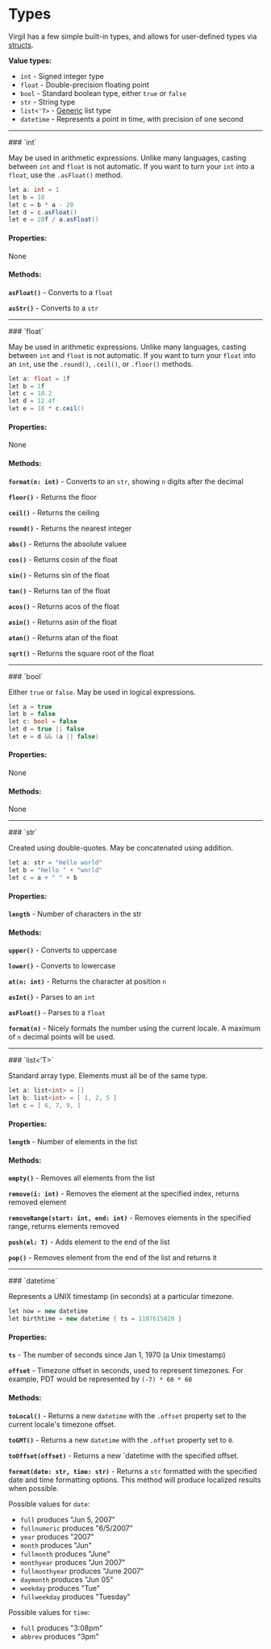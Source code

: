 # Types

Virgil has a few simple built-in types, and allows for user-defined
types via [structs](structs.md).

**Value types:**

 * `int` - Signed integer type
 * `float` - Double-precision floating point
 * `bool` - Standard boolean type, either `true` or `false`
 * `str` - String type
 * `list<'T>` - [Generic](generics.md) list type
 * `datetime` - Represents a point in time, with precision of one second

<hr />
### `int`

May be used in arithmetic expressions.  Unlike many languages, casting
between `int` and `float` is not automatic.  If you want to turn your
`int` into a `float`, use the `.asFloat()` method.

```c#
let a: int = 1
let b = 10
let c = b * a - 20
let d = c.asFloat()
let e = 20f / a.asFloat()
```

#### Properties:

None

#### Methods:

**`asFloat()`** - Converts to a `float`

**`asStr()`** - Converts to a `str`

<hr />
### `float`

May be used in arithmetic expressions.  Unlike many languages, casting
between `int` and `float` is not automatic.  If you want to turn your
`float` into an `int`, use the `.round()`, `.ceil()`, or `.floor()`
methods.

```c#
let a: float = 1f
let b = 1f
let c = 10.2
let d = 12.4f
let e = 10 * c.ceil()
```

#### Properties:

None

#### Methods:

**`format(n: int)`** - Converts to an `str`, showing `n` digits after
                        the decimal

**`floor()`** - Returns the floor

**`ceil()`** - Returns the ceiling

**`round()`** - Returns the nearest integer

**`abs()`** - Returns the absolute valuee

**`cos()`** - Returns cosin of the float

**`sin()`** - Returns sin of the float

**`tan()`** - Returns tan of the float

**`acos()`** - Returns acos of the float

**`asin()`** - Returns asin of the float

**`atan()`** - Returns atan of the float

**`sqrt()`** - Returns the square root of the float

<hr />
### `bool`

Either `true` or `false`.  May be used in logical expressions.

```c#
let a = true
let b = false
let c: bool = false
let d = true || false
let e = d && (a || false)
```

#### Properties:

None

#### Methods:

None

<hr />
### `str`

Created using double-quotes.  May be concatenated using addition.

```c#
let a: str = "Hello world"
let b = "Hello " + "world"
let c = a + " " + b
```

#### Properties:

**`length`** - Number of characters in the str

#### Methods:

**`upper()`** - Converts to uppercase

**`lower()`** - Converts to lowercase

**`at(n: int)`** - Returns the character at position `n`

**`asInt()`** - Parses to an `int`

**`asFloat()`** - Parses to a `float`

**`format(n)`** - Nicely formats the number using the current locale.  A
                  maximum of `n` decimal points will be used.

<hr />
### `list<'T>`

Standard array type.  Elements must all be of the same type.

```c#
let a: list<int> = []
let b: list<int> = [ 1, 2, 5 ]
let c = [ 6, 7, 9, ]
```

#### Properties:

**`length`** - Number of elements in the list

#### Methods:

**`empty()`** - Removes all elements from the list

**`remove(i: int)`** - Removes the element at the specified index, returns removed element

**`removeRange(start: int, end: int)`** - Removes elements in the specified range, returns elements removed

**`push(el: T)`** - Adds element to the end of the list

**`pop()`** - Removes element from the end of the list and returns it

<hr />
### `datetime`

Represents a UNIX timestamp (in seconds) at a particular timezone.

```c#
let now = new datetime
let birthtime = new datetime { ts = 1107615820 }
```

#### Properties:

**`ts`** - The number of seconds since Jan 1, 1970 (a Unix timestamp)

**`offset`** - Timezone offset in seconds, used to represent timezones.
For example, PDT would be represented by `(-7) * 60 * 60`

#### Methods:

**`toLocal()`** - Returns a new `datetime` with the `.offset` property
set to the current locale's timezone offset.

**`toGMT()`** - Returns a new `datetime` with the `.offset` property
set to `0`.

**`toOffset(offset)`** - Returns a new `datetime with the specified
offset.

**`format(date: str, time: str)`** - Returns a `str` formatted with
the specified date and time formatting options.  This method will
produce localized results when possible.

Possible values for `date`:

 * `full` produces "Jun 5, 2007"
 * `fullnumeric` produces "6/5/2007"
 * `year` produces "2007"
 * `month` produces "Jun"
 * `fullmonth` produces "June"
 * `monthyear` produces "Jun 2007"
 * `fullmonthyear` produces "June 2007"
 * `daymonth` produces "Jun 05"
 * `weekday` produces "Tue"
 * `fullweekday` produces "Tuesday"

Possible values for `time`:

 * `full` produces "3:08pm"
 * `abbrev` produces "3pm"
